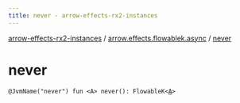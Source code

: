 ```yaml
---
title: never - arrow-effects-rx2-instances
---
```


[arrow-effects-rx2-instances](../index.html) / [arrow.effects.flowablek.async](index.html) / [never](./never.html)

# never

`@JvmName("never") fun <A> never(): FlowableK<`[`A`](never.html#A)`>`